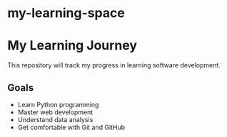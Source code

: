# my-learning-space
# My Learning Journey
This repository will track my progress in learning software development.

## Goals
- Learn Python programming
- Master web development
- Understand data analysis
- Get comfortable with Git and GitHub